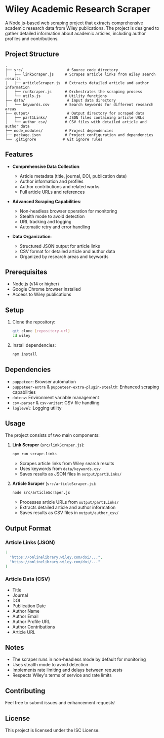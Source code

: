 # Wiley Academic Research Scraper

A Node.js-based web scraping project that extracts comprehensive academic research data from Wiley publications. The project is designed to gather detailed information about academic articles, including author profiles and contributions.

## Project Structure

```
.
├── src/                    # Source code directory
│   ├── linkScraper.js     # Scrapes article links from Wiley search results
│   ├── articleScraper.js  # Extracts detailed article and author information
│   ├── runScraper.js      # Orchestrates the scraping process
│   └── utils.js           # Utility functions
├── data/                   # Input data directory
│   └── keywords.csv       # Search keywords for different research areas
├── output/                 # Output directory for scraped data
│   ├── part1Links/        # JSON files containing article URLs
│   └── author_csv/        # CSV files with detailed article and author data
├── node_modules/          # Project dependencies
├── package.json           # Project configuration and dependencies
└── .gitignore            # Git ignore rules
```

## Features

- **Comprehensive Data Collection**:
  - Article metadata (title, journal, DOI, publication date)
  - Author information and profiles
  - Author contributions and related works
  - Full article URLs and references

- **Advanced Scraping Capabilities**:
  - Non-headless browser operation for monitoring
  - Stealth mode to avoid detection
  - URL tracking and logging
  - Automatic retry and error handling

- **Data Organization**:
  - Structured JSON output for article links
  - CSV format for detailed article and author data
  - Organized by research areas and keywords

## Prerequisites

- Node.js (v14 or higher)
- Google Chrome browser installed
- Access to Wiley publications

## Setup

1. Clone the repository:
   ```bash
   git clone [repository-url]
   cd wiley
   ```

2. Install dependencies:
   ```bash
   npm install
   ```

## Dependencies

- `puppeteer`: Browser automation
- `puppeteer-extra` & `puppeteer-extra-plugin-stealth`: Enhanced scraping capabilities
- `dotenv`: Environment variable management
- `csv-parser` & `csv-writer`: CSV file handling
- `loglevel`: Logging utility

## Usage

The project consists of two main components:

1. **Link Scraper** (`src/linkScraper.js`):
   ```bash
   npm run scrape-links
   ```
   - Scrapes article links from Wiley search results
   - Uses keywords from `data/keywords.csv`
   - Saves results as JSON files in `output/part1Links/`

2. **Article Scraper** (`src/articleScraper.js`):
   ```bash
   node src/articleScraper.js
   ```
   - Processes article URLs from `output/part1Links/`
   - Extracts detailed article and author information
   - Saves results as CSV files in `output/author_csv/`

## Output Format

### Article Links (JSON)
```json
[
  "https://onlinelibrary.wiley.com/doi/...",
  "https://onlinelibrary.wiley.com/doi/..."
]
```

### Article Data (CSV)
- Title
- Journal
- DOI
- Publication Date
- Author Name
- Author Email
- Author Profile URL
- Author Contributions
- Article URL

## Notes

- The scraper runs in non-headless mode by default for monitoring
- Uses stealth mode to avoid detection
- Implements rate limiting and delays between requests
- Respects Wiley's terms of service and rate limits

## Contributing

Feel free to submit issues and enhancement requests!

## License

This project is licensed under the ISC License. 